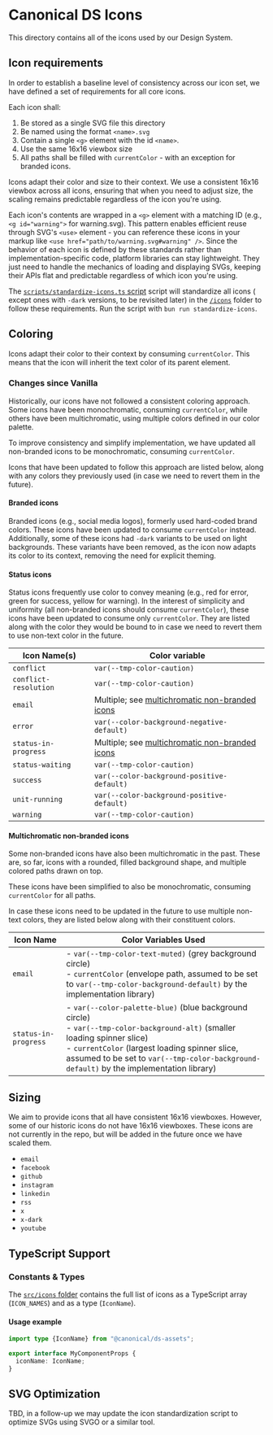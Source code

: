 # Canonical DS Icons

This directory contains all of the icons used by our Design System.

## Icon requirements
In order to establish a baseline level of consistency across our icon set, we have defined a set of requirements
for all core icons.

Each icon shall:

1. Be stored as a single SVG file this directory
2. Be named using the format `<name>.svg`
3. Contain a single `<g>` element with the id `<name>`.
4. Use the same 16x16 viewbox size
5. All paths shall be filled with `currentColor` - with an exception for branded icons.

Icons adapt their color and size to their context. We use a consistent 16x16 viewbox across all icons, ensuring that when you need to adjust size, the scaling remains predictable regardless of the icon you're using.

Each icon's contents are wrapped in a `<g>` element with a matching ID (e.g., `<g id="warning">` for warning.svg). This pattern enables efficient reuse through SVG's `<use>` element - you can reference these icons in your markup like `<use href="path/to/warning.svg#warning" />`. Since the behavior of each icon is defined by these standards rather than implementation-specific code, platform libraries can stay lightweight. They just need to handle the mechanics of loading and displaying SVGs, keeping their APIs flat and predictable regardless of which icon you're using.

The [`scripts/standardize-icons.ts` script](../scripts/standardize-icons.ts) script will standardize all icons (
except ones with `-dark` versions, to be revisited later) in the [`/icons`](../icons) folder to follow these
requirements.
Run the script with `bun run standardize-icons`.

## Coloring

Icons adapt their color to their context by consuming `currentColor`. This means that the icon will inherit the
text color of its parent element.

### Changes since Vanilla

Historically, our icons have not followed a consistent coloring approach. Some icons have been monochromatic, consuming
`currentColor`, while others have been multichromatic, using multiple colors defined in our color palette.

To improve consistency and simplify implementation, we have updated all non-branded icons to be monochromatic,
consuming `currentColor`.

Icons that have been updated to follow this approach are listed below, along with any colors they previously used (in case we need to revert them in the future).

#### Branded icons

Branded icons (e.g., social media logos), formerly used hard-coded brand colors. These icons have been updated to consume `currentColor` instead.
Additionally, some of these icons had `-dark` variants to be used on light backgrounds. These variants have been removed, as the icon now adapts its color to its context, removing the need for explicit theming.

#### Status icons

Status icons frequently use color to convey meaning (e.g.,  red for error, green for success, yellow for warning).
In the interest of simplicity and uniformity (all non-branded icons should consume `currentColor`), these icons 
have been updated to consume only `currentColor`.
They are listed along with the color they would be bound to in case we need to revert them to use non-text color in the future.

| Icon Name(s)          | Color variable                                                                      |
|-----------------------|-------------------------------------------------------------------------------------|
| `conflict`            | `var(--tmp-color-caution)`                                                          |
| `conflict-resolution` | `var(--tmp-color-caution)`                                                          |
| `email`               | Multiple; see [multichromatic non-branded icons](#multichromatic-non-branded-icons) |
| `error`               | `var(--color-background-negative-default)`                                          |
| `status-in-progress`  | Multiple; see [multichromatic non-branded icons](#multichromatic-non-branded-icons) |
| `status-waiting`      | `var(--tmp-color-caution)`                                                          |
| `success`             | `var(--color-background-positive-default)`                                          |
| `unit-running`        | `var(--color-background-positive-default)`                                          |
| `warning`             | `var(--tmp-color-caution)`                                                          |

#### Multichromatic non-branded icons
Some non-branded icons have also been multichromatic in the past. 
These are, so far, icons with a rounded, filled background shape, and multiple colored paths drawn on top. 

These icons have been simplified to also be monochromatic, consuming `currentColor` for all paths.

In case these icons need to be updated in the future to use multiple non-text colors, 
they are listed below along with their constituent colors.

| Icon Name            | Color Variables Used                                                                                                                                                                                                                                                        |
|----------------------|-----------------------------------------------------------------------------------------------------------------------------------------------------------------------------------------------------------------------------------------------------------------------------|
| `email`              | - `var(--tmp-color-text-muted)` (grey background circle)<br>- `currentColor` (envelope path, assumed to be set to `var(--tmp-color-background-default)` by the implementation library)                                                                                      |
| `status-in-progress` | - `var(--color-palette-blue)` (blue background circle)<br>- `var(--tmp-color-background-alt)` (smaller loading spinner slice)<br>- `currentColor` (largest loading spinner slice, assumed to be set to `var(--tmp-color-background-default)` by the implementation library) |

## Sizing

We aim to provide icons that all have consistent 16x16 viewboxes. However, some of our historic icons do not have 16x16
viewboxes. These icons are not currently in the repo, but will be added in the future once we have scaled them.

- `email`
- `facebook`
- `github`
- `instagram`
- `linkedin`
- `rss`
- `x`
- `x-dark`
- `youtube`

## TypeScript Support

### Constants & Types

The [`src/icons` folder](../src/icons) contains the full list of icons as a TypeScript array (`ICON_NAMES`) and as a
type (`IconName`).

#### Usage example

```ts
import type {IconName} from "@canonical/ds-assets";

export interface MyComponentProps {
  iconName: IconName;
}
```

## SVG Optimization

TBD, in a follow-up we may update the icon standardization script to optimize SVGs using SVGO or a similar tool.